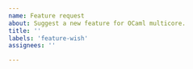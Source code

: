 ```yaml
---
name: Feature request
about: Suggest a new feature for OCaml multicore.
title: ''
labels: 'feature-wish'
assignees: ''

---
```

<!--
Welcome to OCaml multicore's Issue tracker!

We welcome all suggestions for improvements to OCaml multicore.

-->
